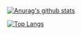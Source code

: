 [![Anurag's github stats](https://github-readme-stats.vercel.app/api?username=letuananh035)](https://github.com/anuraghazra/github-readme-stats)

[![Top Langs](https://github-readme-stats.vercel.app/api/top-langs/?username=anuraghazra)](https://github.com/anuraghazra/github-readme-stats)
